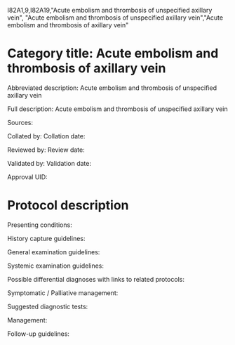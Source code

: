 I82A1,9,I82A19,"Acute embolism and thrombosis of unspecified axillary vein", "Acute embolism and thrombosis of unspecified axillary vein","Acute embolism and thrombosis of axillary vein"
# Category title: Acute embolism and thrombosis of axillary vein

Abbreviated description: Acute embolism and thrombosis of unspecified axillary vein

Full description: Acute embolism and thrombosis of unspecified axillary vein

Sources:

Collated by:
Collation date:

Reviewed by:
Review date:

Validated by:
Validation date:

Approval UID:

# Protocol description

Presenting conditions:

History capture guidelines:

General examination guidelines:

Systemic examination guidelines:

Possible differential diagnoses with links to related protocols:

Symptomatic / Palliative management:

Suggested diagnostic tests:

Management:

Follow-up guidelines:

